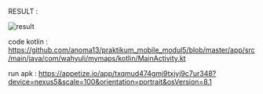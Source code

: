 RESULT :

![result](https://user-images.githubusercontent.com/62393758/80728737-78871b00-8b31-11ea-9150-662e23cc9572.jpeg)

code kotlin : https://github.com/anoma13/praktikum_mobile_modul5/blob/master/app/src/main/java/com/wahyuli/mymaps/kotlin/MainActivity.kt

run apk :
https://appetize.io/app/txqmud474gmj9txjyj9c7ur348?device=nexus5&scale=100&orientation=portrait&osVersion=8.1
